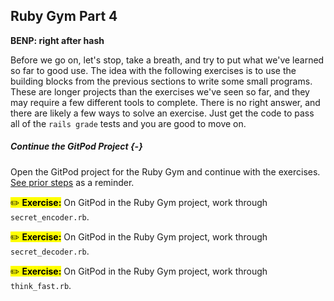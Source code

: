 ## Ruby Gym Part 4

**BENP: right after hash**

Before we go on, let's stop, take a breath, and try to put what we've learned so far to good use. The idea with the following exercises is to use the building blocks from the previous sections to write some small programs. These are longer projects than the exercises we've seen so far, and they may require a few different tools to complete. There is no right answer, and there are likely a few ways to solve an exercise. Just get the code to pass all of the `rails grade` tests and you are good to move on.

##### Continue the GitPod Project {-}

Open the GitPod project for the Ruby Gym and continue with the exercises. [See prior steps](#start-gitpod-project) as a reminder.

<mark>✏️ **Exercise:**</mark> On GitPod in the Ruby Gym project, work through `secret_encoder.rb`.

<mark>✏️ **Exercise:**</mark> On GitPod in the Ruby Gym project, work through `secret_decoder.rb`.

<mark>✏️ **Exercise:**</mark> On GitPod in the Ruby Gym project, work through `think_fast.rb`.
